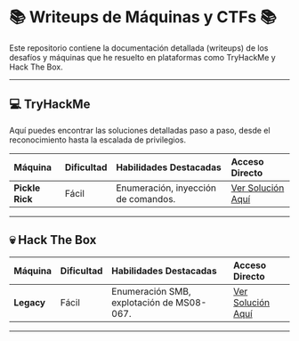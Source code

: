 # 📚 Writeups de Máquinas y CTFs 📚

Este repositorio contiene la documentación detallada (writeups) de los desafíos y máquinas que he resuelto en plataformas como TryHackMe y Hack The Box.

---

## 💻 TryHackMe

Aquí puedes encontrar las soluciones detalladas paso a paso, desde el reconocimiento hasta la escalada de privilegios.

| Máquina | Dificultad | Habilidades Destacadas | Acceso Directo |
| :--- | :--- | :--- | :--- |
| **Pickle Rick** | Fácil | Enumeración, inyección de comandos. | [Ver Solución Aquí](TryHackMe/Pickle_Rick.md) |

---

## 💀 Hack The Box

| Máquina | Dificultad | Habilidades Destacadas | Acceso Directo |
| :--- | :--- | :--- | :--- |
| **Legacy** | Fácil | Enumeración SMB, explotación de MS08-067. | [Ver Solución Aquí](HackTheBox/Legacy.md) |

---

